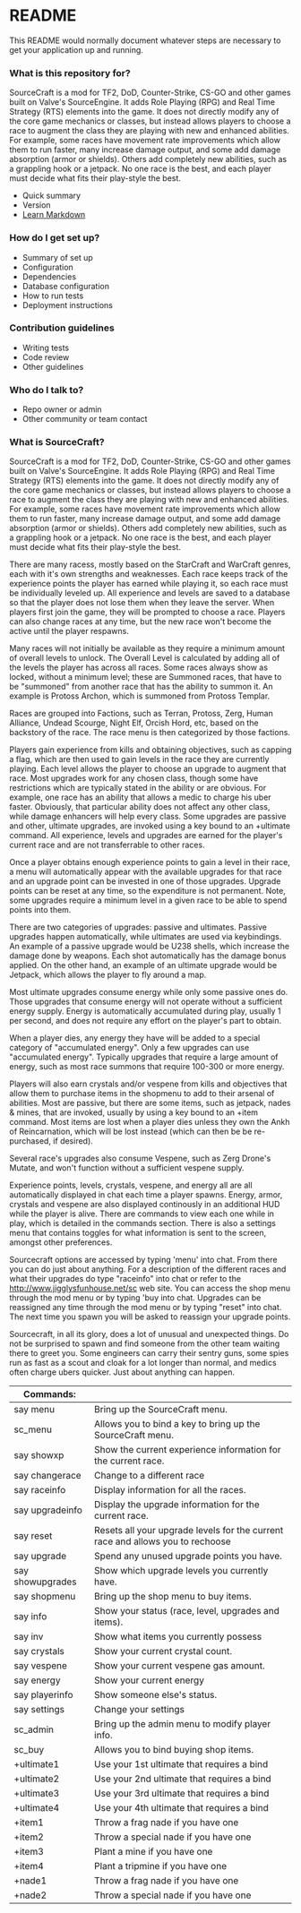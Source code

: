 # README #

This README would normally document whatever steps are necessary to get your application up and running.

### What is this repository for? ###

SourceCraft is a mod for TF2, DoD, Counter-Strike, CS-GO and other games built on Valve's SourceEngine. It adds Role Playing (RPG) and Real Time Strategy (RTS) elements into the game.  It does not directly modify any of the core game mechanics or classes, but instead allows players to choose a race to augment the class they are playing with new and enhanced abilities. For example, some races have movement rate improvements which allow them to run faster, many increase damage output, and some add damage absorption (armor or shields). Others add completely new abilities, such as a grappling hook or a jetpack. No one race is the best, and each player must decide what fits their play-style the best.

* Quick summary
* Version
* [Learn Markdown](https://bitbucket.org/tutorials/markdowndemo)

### How do I get set up? ###

* Summary of set up
* Configuration
* Dependencies
* Database configuration
* How to run tests
* Deployment instructions

### Contribution guidelines ###

* Writing tests
* Code review
* Other guidelines

### Who do I talk to? ###

* Repo owner or admin
* Other community or team contact

### What is SourceCraft? ###

SourceCraft is a mod for TF2, DoD, Counter-Strike, CS-GO and other games built on Valve's SourceEngine. It adds Role Playing (RPG) and Real Time Strategy (RTS) elements into the game.  It does not directly modify any of the core game mechanics or classes, but instead allows players to choose a race to augment the class they are playing with new and enhanced abilities. For example, some races have movement rate improvements which allow them to run faster, many increase damage output, and some add damage absorption (armor or shields). Others add completely new abilities, such as a grappling hook or a jetpack. No one race is the best, and each player must decide what fits their play-style the best.

There are many racess, mostly based on the StarCraft and WarCraft genres, each with it's own strengths and weaknesses.  Each race keeps track of the experience points the player has earned while playing it, so each race must be individually leveled up. All experience and levels are saved to a database so that the player does not lose them when they leave the server.  When players first join the game, they will be prompted to choose a race. Players can also change races at any time, but the new race won't become the active until the player respawns.

Many races will not initially be available as they require a minimum amount of overall levels to unlock. The Overall Level is calculated by adding all of the levels the player has across all races. Some races always show as locked, without a minimum level; these are Summoned races, that have to be "summoned" from another race that has the ability to summon it. An example is Protoss Archon, which is summoned from Protoss Templar.

Races are grouped into Factions, such as Terran, Protoss, Zerg, Human Alliance, Undead Scourge, Night Elf, Orcish Hord, etc, based on the backstory of the race. The race menu is then categorized by those factions.

Players gain experience from kills and obtaining objectives, such as capping a flag, which are then used to gain levels in the race they are currently playing. Each level allows the player to choose an upgrade to augment that race. Most upgrades work for any chosen class, though some have restrictions which are typically stated in the ability or are obvious. For example, one race has an ability that allows a medic to charge his uber faster. Obviously, that particular ability does not affect any other class, while damage enhancers will help every class. Some upgrades are passive and other, ultimate upgrades, are invoked using a key bound to an +ultimate command. All experience, levels and upgrades are earned for the player's current race and are not transferrable to other races.

Once a player obtains enough experience points to gain a level in their race, a menu will automatically appear with the available upgrades for that race and an upgrade point can be invested in one of those upgrades. Upgrade points can be reset at any time, so the expenditure is not permanent. Note, some upgrades require a minimum level in a given race to be able to spend points into them.

There are two categories of upgrades: passive and ultimates. Passive upgrades happen automatically, while ultimates are used via keybindings. An example of a passive upgrade would be U238 shells, which increase the damage done by weapons. Each shot automatically has the damage bonus applied. On the other hand, an example of an ultimate upgrade would be Jetpack, which allows the player to fly around a map.

Most ultimate upgrades consume energy while only some passive ones do. Those upgrades that consume energy will not operate without a sufficient energy supply. Energy is automatically accumulated during play, usually 1 per second, and does not require any effort on the player's part to obtain.

When a player dies, any energy they have will be added to a special category of "accumulated energy". Only a few upgrades can use "accumulated energy". Typically upgrades that require a large amount of energy, such as most race summons that require 100-300 or more energy.

Players will also earn crystals and/or vespene from kills and objectives that allow them to purchase items in the shopmenu to add to their arsenal of abilities. Most are passive, but there are some items, such as jetpack, nades & mines, that are invoked, usually by using a key bound to an +item command. Most items are lost when a player dies unless they own the Ankh of Reincarnation, which will be lost instead (which can then be be re-purchased, if desired).

Several race's upgrades also consume Vespene, such as Zerg Drone's Mutate, and won't function without a sufficient vespene supply.

Experience points, levels, crystals, vespene, and energy all are all automatically displayed in chat each time a player spawns.  Energy, armor, crystals and vespene are also displayed continously in an additional HUD while the player is alive.  There are commands to view each one while in play, which is detailed in the commands section. There is also a settings menu that contains toggles for what information is sent to the screen, amongst other preferences.

Sourcecraft options are accessed by typing 'menu' into chat. From there you can do just about anything. For a description of the different races and what their upgrades do type "raceinfo" into chat or refer to the http://www.jigglysfunhouse.net/sc web site. You can access the shop menu through the mod menu or by typing 'buy into chat.  Upgrades can be reassigned any time through the mod menu or by typing "reset" into chat. The next time you spawn you will be asked to reassign your upgrade points.

Sourcecraft, in all its glory, does a lot of unusual and unexpected things. Do not be surprised to spawn and find someone from the other team waiting there to greet you. Some engineers can carry their sentry guns, some spies run as fast as a scout and cloak for a lot longer than normal, and medics often charge ubers quicker. Just about anything can happen.

Commands:          |                              |
-------------------|------------------------------|
say menu           |Bring up the SourceCraft menu.
sc_menu            |Allows you to bind a key to bring up the SourceCraft menu.
say showxp         |Show the current experience information for the current race.
say changerace     |Change to a different race
say raceinfo       |Display information for all the races.
say upgradeinfo    |Display the upgrade information for the current race.
say reset          |Resets all your upgrade levels for the current race and allows you to rechoose
say upgrade        |Spend any unused upgrade points you have.
say showupgrades   |Show which upgrade levels you currently have.
say shopmenu       |Bring up the shop menu to buy items.
say info           |Show your status (race, level, upgrades and items).
say inv            |Show what items you currently possess
say crystals       |Show your current crystal count.
say vespene        |Show your current vespene gas amount.
say energy         |Show your current energy
say playerinfo     |Show someone else\'s status.
say settings       |Change your settings
sc_admin           |Bring up the admin menu to modify player info.
sc_buy             |Allows you to bind buying shop items.
+ultimate1         |Use your 1st ultimate that requires a bind
+ultimate2         |Use your 2nd ultimate that requires a bind
+ultimate3         |Use your 3rd ultimate that requires a bind
+ultimate4         |Use your 4th ultimate that requires a bind
+item1             |Throw a frag nade if you have one
+item2             |Throw a special nade if you have one
+item3             |Plant a mine if you have one
+item4             |Plant a tripmine if you have one
+nade1             |Throw a frag nade if you have one
+nade2             |Throw a special nade if you have one

